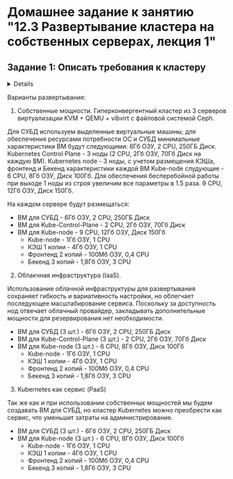 # Домашнее задание к занятию "12.3 Развертывание кластера на собственных серверах, лекция 1"

## Задание 1: Описать требования к кластеру

<details>
Сначала проекту необходимо определить требуемые ресурсы. Известно, что проекту нужны база данных, система кеширования, а само приложение состоит из бекенда и фронтенда. Опишите, какие ресурсы нужны, если известно:

* База данных должна быть отказоустойчивой. Потребляет 4 ГБ ОЗУ в работе, 1 ядро. 3 копии. 
* Кэш должен быть отказоустойчивый. Потребляет 4 ГБ ОЗУ в работе, 1 ядро. 3 копии.
* Фронтенд обрабатывает внешние запросы быстро, отдавая статику. Потребляет не более 50 МБ ОЗУ на каждый экземпляр, 0.2 ядра. 5 копий.
* Бекенд потребляет 600 МБ ОЗУ и по 1 ядру на копию. 10 копий.

</details>


Варианты развертывания:
1. Собственные мощности. Гиперконвергентный кластер из 3 серверов виртуализации KVM + QEMU + vibvirt с файловой системой Ceph. 

Для СУБД используем выделенные виртуальные машины, для обеспечения ресурсами потребности ОС и СУБД минимальные характеристики ВМ будут следующими: 6Гб ОЗУ, 2 CPU, 250ГБ Диск. Kubernetes Control Plane - 3 ноды (2 CPU, 2Гб ОЗУ, 70Гб Диск на каждую ВМ). Kubernetes node - 3 ноды, с учетом размещения КЭШа, фронтенд и Бекенд характеристики каждой ВМ Kube-node слудующие - 6 CPU, 8Гб ОЗУ, Диск 100Гб. Для обеспечения бесперебойной работы при выходе 1 ноды из строя увеличим все параметры в 1.5 раза. 9 CPU, 12Гб ОЗУ, Диск 150Гб. 

На каждом сервере будут размещаться:

* ВМ для СУБД - 6Гб ОЗУ, 2 CPU, 250ГБ Диск
* ВМ для Kube-Control-Plane - 2 CPU, 2Гб ОЗУ, 70Гб Диск
* ВМ для Kube-node - 9 CPU, 12Гб ОЗУ, Диск 150Гб
    - Kube-node - 1Гб ОЗУ, 1 CPU
    - КЭШ 1 копии - 4Гб ОЗУ, 1 CPU
    - Фронтенд 2 копий - 100Мб ОЗУ, 0,4 CPU
    - Бекенд 3 копий - 1,8Гб ОЗУ, 3 CPU

2. Облакчная инфраструктура (IaaS). 


Использование облачной инфраструктуры для развертывания сохраняет гибкость и вариативность настройки, но облегчает последующее масштабирование сервиса. Поскольку за доступность нод отвечает облачный провайдер, закладывать дополнительные мощности для резервирования нет необходимости.  

* ВМ для СУБД (3 шт.) - 6Гб ОЗУ, 2 CPU, 250ГБ Диск
* ВМ для Kube-Control-Plane (3 шт.)  - 2 CPU, 2Гб ОЗУ, 70Гб Диск
* ВМ для Kube-node (3 шт.) - 6 CPU, 8Гб ОЗУ, Диск 100Гб
    - Kube-node - 1Гб ОЗУ, 1 CPU
    - КЭШ 1 копии - 4Гб ОЗУ, 1 CPU
    - Фронтенд 2 копий - 100Мб ОЗУ, 0,4 CPU
    - Бекенд 3 копий - 1,8Гб ОЗУ, 3 CPU


3. Kubernetes как сервис (PaaS)

Так же как и при использовании собственных мощностей мы будем создавать ВМ для СУБД, но кластер Kubernetes можно преобрести как сервис, что уменьшит затраты на администрирование. 

* ВМ для СУБД (3 шт.)  - 6Гб ОЗУ, 2 CPU, 250ГБ Диск
* ВМ для Kube-node (3 шт.) - 6 CPU, 8Гб ОЗУ, Диск 100Гб
    - Kube-node - 1Гб ОЗУ, 1 CPU
    - КЭШ 1 копии - 4Гб ОЗУ, 1 CPU
    - Фронтенд 2 копий - 100Мб ОЗУ, 0,4 CPU
    - Бекенд 3 копий - 1,8Гб ОЗУ, 3 CPU
